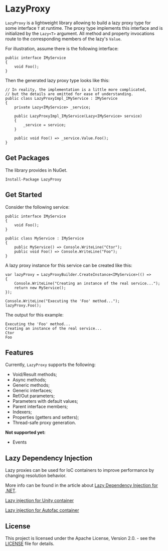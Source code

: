 # LazyProxy

`LazyProxy` is a lightweight library allowing to build a lazy proxy type for some interface `T` at runtime. The proxy type implements this interface and is initialized by the `Lazy<T>` argument. All method and property invocations route to the corresponding members of the lazy's `Value`.

For illustration, assume there is the following interface:

```CSharp
public interface IMyService
{
    void Foo();
}
```

Then the generated lazy proxy type looks like this:

```CSharp
// In reality, the implementation is a little more complicated,
// but the details are omitted for ease of understanding.
public class LazyProxyImpl_IMyService : IMyService
{
    private Lazy<IMyService> _service;

    public LazyProxyImpl_IMyService(Lazy<IMyService> service)
    {
        _service = service;
    }

    public void Foo() => _service.Value.Foo();
}
```

## Get Packages

The library provides in NuGet.

```
Install-Package LazyProxy
```

## Get Started

Consider the following service:

```CSharp
public interface IMyService
{
    void Foo();
}

public class MyService : IMyService
{
    public MyService() => Console.WriteLine("Ctor");
    public void Foo() => Console.WriteLine("Foo");
}
```

A lazy proxy instance for this service can be created like this:

```CSharp
var lazyProxy = LazyProxyBuilder.CreateInstance<IMyService>(() =>
{
    Console.WriteLine("Creating an instance of the real service...");
    return new MyService();
});

Console.WriteLine("Executing the 'Foo' method...");
lazyProxy.Foo();
```

The output for this example:

```
Executing the 'Foo' method...
Creating an instance of the real service...
Ctor
Foo
```

## Features

Currently, `LazyProxy` supports the following:
- Void/Result methods;
- Async methods;
- Generic methods;
- Generic interfaces;
- Ref/Out parameters;
- Parameters with default values;
- Parent interface members;
- Indexers;
- Properties (getters and setters);
- Thread-safe proxy generation.

**Not supported yet:**
- Events

## Lazy Dependency Injection

Lazy proxies can be used for IoC containers to improve performance by changing resolution behavior.

More info can be found in the article about [Lazy Dependency Injection for .NET](https://dev.to/hypercodeplace/lazy-dependency-injection-37en).

[Lazy injection for Unity container](https://github.com/servicetitan/lazy-proxy-unity)

[Lazy injection for Autofac container](https://github.com/servicetitan/lazy-proxy-autofac)

## License

This project is licensed under the Apache License, Version 2.0. - see the [LICENSE](https://github.com/servicetitan/lazy-proxy/blob/master/LICENSE) file for details.
